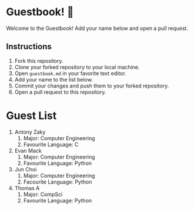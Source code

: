 # Guestbook! 📖

Welcome to the Guestbook! Add your name below and open a pull request.

## Instructions
1. Fork this repository.
2. Clone your forked repository to your local machine.
3. Open `guestbook.md` in your favorite text editor.
4. Add your name to the list below.
5. Commit your changes and push them to your forked repository.
6. Open a pull request to this repository.

# Guest List
1. Antony Zaky
	1. Major: Computer Engineering
	2. Favourite Language: C
2. Evan Mack
	1. Major: Computer Engineering
	2. Favourite Language: Python
3. Jun Choi
    1. Major: Computer Engineering
    2. Facourite Language: Python
4. Thomas A
	1. Major: CompSci
	2. Favourite Language: Python